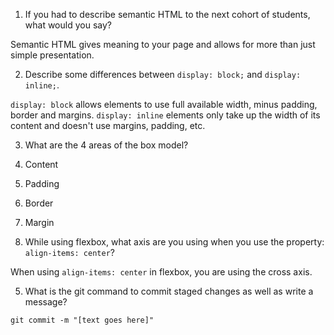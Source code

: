 1. If you had to describe semantic HTML to the next cohort of students, what would you say?

Semantic HTML gives meaning to your page and allows for more than just simple presentation.

2. Describe some differences between ```display: block;``` and ```display: inline;```.

```display: block``` allows elements to use full available width, minus padding, border and margins. ```display: inline``` elements only take up the width of its content and doesn't use margins, padding, etc.

3. What are the 4 areas of the box model?

1. Content
2. Padding
3. Border
4. Margin

4. While using flexbox, what axis are you using when you use the property: ```align-items: center```?

When using ```align-items: center``` in flexbox, you are using the cross axis.

5. What is the git command to commit staged changes as well as write a message? 

```git commit -m "[text goes here]"```